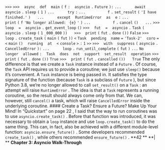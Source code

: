 `>>>` `>>>` ` ` `async` ` ` `def` ` ` `main` `(` `f` `:` ` ` `asyncio` `.` `Future` `):` `...` `     ` `await` ` ` `asyncio` `.` `sleep` `(` `1` `)` `...` `     ` `try` `:` `...` `         ` `f` `.` `set_result` `(` `'I have finished.'` `)` `  ` `...` `     ` `except` ` ` `RuntimeError` ` ` `as` ` ` `e` `:` `...` `         ` `print` `(` `f` `'No longer allowed: ` `{e}` `'` `)` `...` `         ` `f` `.` `cancel` `()` `  ` `...` `>>>` ` ` `loop` ` ` `=` ` ` `asyncio` `.` `get_event_loop` `()` `>>>` ` ` `fut` ` ` `=` ` ` `asyncio` `.` `Task` `(` `asyncio` `.` `sleep` `(` `1` `_000_000` `))` `  ` `>>>` ` ` `print` `(` `fut` `.` `done` `())` `False` `>>>` ` ` `loop` `.` `create_task` `(` `main` `(` `fut` `))` `<` `Task` ` ` `pending` ` ` `name` `=` `'Task-2'` ` ` `coro` `=<` `main` `()` ` ` `running` ` ` `at` ` ` `<` `console` `>` `:` `1` `>>` `>>>` ` ` `with` ` ` `suppress` `(` `asyncio` `.` `CancelledError` `):` `...` `     ` `loop` `.` `run_until_complete` `(` `fut` `)` `...` `No` ` ` `longer` ` ` `allowed` `:` ` ` `Task` ` ` `does` ` ` `not` ` ` `support` ` ` `set_result` ` ` `operation` `>>>` ` ` `print` `(` `fut` `.` `done` `())` `True` `>>>` ` ` `print` `(` `fut` `.` `cancelled` `())` `  ` `True` The only difference is that we create a  `Task`  instance instead of a  `Future` . Of course, the  `Task`  API requires us to provide a coroutine; we just use  `sleep()` because it’s convenient. A  `Task`  instance is being passed in. It satisfies the type signature of the function (because  `Task`  is a subclass of  `Future` ), but since Python 3.8, we’re no longer allowed to call  `set_result()`  on a  `Task` : an attempt will raise  `RuntimeError` . The idea is that a  `Task`  represents a running coroutine, so the result should always come only from that. We can, however, still  `cancel()`  a task, which will raise  `CancelledError`  inside the underlying coroutine. #### Create a Task? Ensure a Future? Make Up Your Mind!
 In  “Quickstart” on page 22 , I said that the way to run coroutines was to use `asyncio.create_task()` . Before that function was introduced, it was necessary to obtain a  `loop`  instance and use  `loop.create_task()`  to do the same thing. This can, in fact, also be achieved with a different module-level function: `asyncio.ensure_future()` . Some developers recommended  `create_task()` , while others recommended  `ensure_future()` . **42 ** **| ** **Chapter 3: Asyncio Walk-Through**